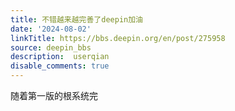 ```yaml
---
title: 不错越来越完善了deepin加油
date: '2024-08-02'
linkTitle: https://bbs.deepin.org/en/post/275958
source: deepin_bbs
description:  userqian 
disable_comments: true
---
```

随着第一版的根系统完
